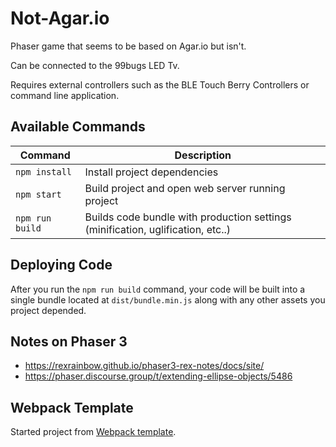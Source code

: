 # Not-Agar.io

Phaser game that seems to be based on Agar.io but isn't.

Can be connected to the 99bugs LED Tv.

Requires external controllers such as the BLE Touch Berry Controllers or command line application.

## Available Commands

| Command | Description |
|---------|-------------|
| `npm install` | Install project dependencies |
| `npm start` | Build project and open web server running project |
| `npm run build` | Builds code bundle with production settings (minification, uglification, etc..) |

## Deploying Code

After you run the `npm run build` command, your code will be built into a single bundle located at `dist/bundle.min.js` along with any other assets you project depended. 

## Notes on Phaser 3

* https://rexrainbow.github.io/phaser3-rex-notes/docs/site/
* https://phaser.discourse.group/t/extending-ellipse-objects/5486

## Webpack Template

Started project from [Webpack template](https://github.com/photonstorm/phaser3-project-template).

